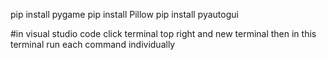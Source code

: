 pip install pygame
pip install Pillow
pip install pyautogui

#in visual studio code click terminal top right and new terminal then in this terminal run each command individually